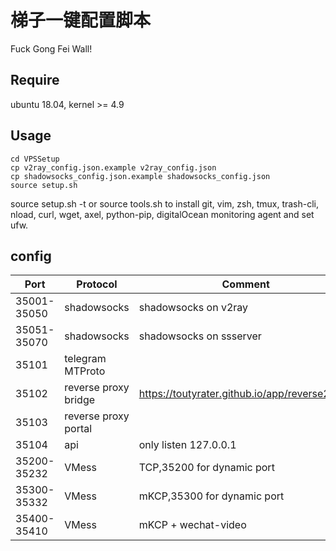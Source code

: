 # 梯子一键配置脚本
Fuck Gong Fei Wall!

## Require
ubuntu 18.04, kernel >= 4.9

## Usage
    cd VPSSetup
    cp v2ray_config.json.example v2ray_config.json
    cp shadowsocks_config.json.example shadowsocks_config.json
    source setup.sh
source setup.sh -t or source tools.sh to install git, vim, zsh, tmux, trash-cli, nload, curl, wget, axel, python-pip, digitalOcean monitoring agent and set ufw.

## config
| Port | Protocol | Comment |
| ------ | ------ | ------  |
| 35001-35050 | shadowsocks | shadowsocks on v2ray |
| 35051-35070 | shadowsocks | shadowsocks on ssserver |
| 35101 | telegram MTProto  |  |
| 35102 | reverse proxy bridge | https://toutyrater.github.io/app/reverse2.html |
| 35103 | reverse proxy portal    |  |
| 35104 |api | only listen 127.0.0.1|
| 35200-35232 | VMess       | TCP,35200 for dynamic port |
| 35300-35332 | VMess       | mKCP,35300 for dynamic port |
| 35400-35410 | VMess       | mKCP + wechat-video |
